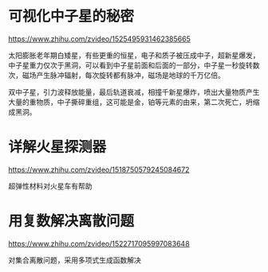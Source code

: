 # 可视化中子星的秘密

https://www.zhihu.com/zvideo/1525495931462385665

太阳膨胀老年期白矮星，有些更重的恒星，电子和质子被压成中子，超新星爆发，中子星重力仅次于黑洞，可以看到中子星前面和后面的一部分，中子星一秒旋转数次，磁场产生脉冲辐射，每次旋转都有脉冲，磁场是地球的千万亿倍。

双中子星，引力波释放能量，最后轨道衰减，相撞千新星爆炸，喷出大量物质产生大量的重物质，中子撕碎重组，这可能是金，铂等元素的由来，第二次死亡，坍缩成黑洞。

# 详解火星探测器

https://www.zhihu.com/zvideo/1518750579245084672

超弹性材料对火星车有帮助

# 用复数解决离散问题

https://www.zhihu.com/zvideo/1522717095997083648

对集合离散问题，采用多项式生成函数解决